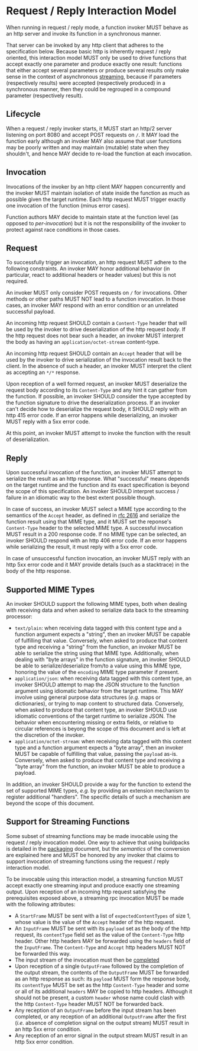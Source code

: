 # Request / Reply Interaction Model
When running in request / reply mode, a function invoker MUST behave as an http server and invoke its function in a synchronous manner.

That server can be invoked by any http client that adheres to the specification below. Because basic http is inherently request / reply oriented, this interaction model MUST only be used to drive functions that accept exactly one parameter and produce exactly one result: functions that either accept several parameters or produce several results only make sense in the context of asynchronous [streaming](streaming.md), because if parameters (respectively results) were accepted (respectively produced) in a synchronous manner, then they could be regrouped in a compound parameter (respectively result).



## Lifecycle
When a request / reply invoker starts, it MUST start an http/2 server listening on port 8080 and accept POST requests on `/`. It MAY load the function early although an invoker MAY also assume that user functions may be poorly written and may maintain (mutable) state when they shouldn't, and hence MAY decide to re-load the function at each invocation.

## Invocation
Invocations of the invoker by an http client MAY happen concurrently and the invoker MUST maintain isolation of state inside the function as much as possible given the target runtime. Each http request MUST trigger exactly one invocation of the function (minus error cases).

Function authors MAY decide to maintain state at the function level (as opposed to *per-invocation*) but it is not the responsibility of the invoker to protect against race conditions in those cases.

## Request
To successfully trigger an invocation, an http request MUST adhere to the following constraints. An invoker MAY honor additional behavior (in particular, react to additional headers or header values) but this is not required.

An invoker MUST only consider POST requests on `/` for invocations. Other methods or other paths MUST NOT lead to a function invocation. In those cases, an invoker MAY respond with an error condition or an unrelated successful payload.

An incoming http request SHOULD contain a `Content-Type` header that will be used by the invoker to drive deserialization of the http request *body*. If the http request does not bear such a header, an invoker MUST interpret the body as having an `application/octet-stream` content-type.

An incoming http request SHOULD contain an `Accept` header that will be used by the invoker to drive serialization of the invocation result back to the client. In the absence of such a header, an invoker MUST interpret the client as accepting an `*/*` response.

Upon reception of a well formed request, an invoker MUST deserialize the request body according to its `Content-Type` and any hint it can gather from the function. If possible, an invoker SHOULD consider the type accepted by the function signature to drive the deserialization process. If an invoker can't decide how to deserialize the request body, it SHOULD reply with an http 415 error code. If an error happens while deserializing, an invoker MUST reply with a 5xx error code.

At this point, an invoker MUST attempt to invoke the function with the result of deserialization.

## Reply
Upon successful invocation of the function, an invoker MUST attempt to serialize the result as an http response. What "successful" means depends on the target runtime and the function and its exact specification is beyond the scope of this specification. An invoker SHOULD interpret success / failure in an idiomatic way to the best extent possible though.

In case of success, an invoker MUST select a MIME type according to the semantics of the `Accept` header, as defined in [rfc 2616](https://www.w3.org/Protocols/rfc2616/rfc2616-sec14.html) and serialize the function result using that MIME type, and it MUST set the reponse's `Content-Type` header to the selected MIME type. A successful invocation MUST result in a 200 response code. If no MIME type can be selected, an invoker SHOULD respond with an http 406 error code. If an error happens while serializing the result, it must reply with a 5xx error code.

In case of unsuccessful function invocation, an invoker MUST reply with an http 5xx error code and it MAY provide details (such as a stacktrace) in the body of the http response.


[//]: # (Comment: The following section also appears in streaming.md)

## Supported MIME Types
An invoker SHOULD support the following MIME types, both when dealing with receiving data and when asked to serialize data back to the streaming processor:
* `text/plain`: when receiving data tagged with this content type and a function argument expects a "string", then an invoker MUST be capable of fulfilling that value. Conversely, when asked to produce that content type and receiving a "string" from the function, an invoker MUST be able to serialize the string using that MIME type.
Additionally, when dealing with "byte arrays" in the function signature, an invoker SHOULD be able to serialize/deserialize from/to a value using this MIME type, honoring the value of the `encoding` MIME type parameter if present.
* `application/json`: when receiving data tagged with this content type, an invoker SHOULD attempt to map the JSON structure to the function argument using idiomatic behavior from the target runtime. This MAY involve using general purpose data structures (*e.g.* maps or dictionaries), or trying to map content to structured data. Conversely, when asked to produce that content type, an invoker SHOULD use idiomatic conventions of the target runtime to serialize JSON. The behavior when encountering missing or extra fields, or relative to circular references is beyong the scope of this document and is left at the discretion of the invoker.
* `application/octet-stream`: when receiving data tagged with this content type and a function argument expects a "byte array", then an invoker MUST be capable of fulfilling that value, passing the `payload` as-is. Conversely, when asked to produce that content type and receiving a "byte array" from the function, an invoker MUST be able to produce a payload.

In addition, an invoker SHOULD provide a way for the function to extend the set of supported MIME types, *e.g.* by providing an extension mechanism to register additional "handlers". The specific details of such a mechanism are beyond the scope of this document.

## <a name="support-for-streaming-functions"></a>Support for Streaming Functions
Some subset of streaming functions may be made invocable using the request / reply invocation model. One *way* to achieve that using buildpacks is detailed in the [packaging](packaging.md) document, but the *semantics* of the conversion are explained here and MUST be honored by any invoker that claims to support invocation of streaming functions using the request / reply interaction model.

To be invocable using this interaction model, a streaming function MUST accept exactly one streaming input and produce exactly one streaming output. Upon reception of an incoming http request satisfying the prerequisites exposed above, a streaming rpc invocation MUST be made with the following attributes:
* A `StartFrame` MUST be sent with a list of `expectedContentTypes` of size 1, whose value is the value of the `Accept` header of the http request.
* An `InputFrame` MUST be sent with its `payload` set as the body of the http request, its `contentType` field set as the value of the `Content-Type` http header. Other http headers MAY be forwarded using the `headers` field of the `InputFrame`. The `Content-Type` and `Accept` http headers MUST NOT be forwarded this way.
* The input stream of the invocation must then be [completed](glossary.md#stream-completion)
* Upon reception of a single `OutputFrame` followed by the completion of the output stream, the contents of the `OutputFrame` MUST be forwarded as an http response as such: its `payload` MUST form the response body, its `contentType` MUST be set as the http `Content-Type` header and some or all of its additional `headers` MAY be copied to http headers. Although it should not be present, a custom `header` whose name could clash with the http `Content-Type` header MUST NOT be forwarded back.
* Any reception of an `OutputFrame` before the input stream has been completed, or any reception of an additional `OutputFrame` after the first (*i.e.* absence of completion signal on the output stream) MUST result in an http 5xx error condition.
* Any reception of an error signal in the output stream MUST result in an http 5xx error condition.
